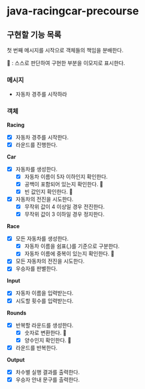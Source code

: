 # java-racingcar-precourse

## 구현할 기능 목록

첫 번째 메시지를 시작으로 객체들의 책임을 분배한다.

👀 : 스스로 판단하여 구현한 부분을 이모지로 표시한다.

### 메시지

- 자동차 경주를 시작하라

### 객체

**Racing**

- [x]  자동차 경주를 시작한다.
- [x]  라운드를 진행한다.

**Car**

- [x]  자동차를 생성한다.
    - [x]  자동차 이름이 5자 이하인지 확인한다.
    - [x]  공백이 포함되어 있는지 확인한다. 👀
    - [x]  빈 값인지 확인한다. 👀
- [x]  자동차의 전진을 시도한다.
    - [x]  무작위 값이 4 이상일 경우 전진한다.
    - [x]  무작위 값이 3 이하일 경우 정지한다.

**Race**

- [x]  모든 자동차를 생성한다.
    - [x]  자동차 이름을 쉼표(,)를 기준으로 구분한다.
    - [x]  자동차 이름에 중복이 있는지 확인한다. 👀
- [x]  모든 자동차의 전진을 시도한다.
- [x]  우승자를 판별한다.

**Input**

- [x]  자동차 이름을 입력받는다.
- [x]  시도할 횟수를 입력받는다.

**Rounds**

- [x]  반복할 라운드를 생성한다.
    - [x]  숫자로 변환한다. 👀
    - [x]  양수인지 확인한다. 👀
- [x]  라운드를 반복한다.

**Output**

- [x]  차수별 실행 결과를 출력한다.
- [x]  우승자 안내 문구를 출력한다.

